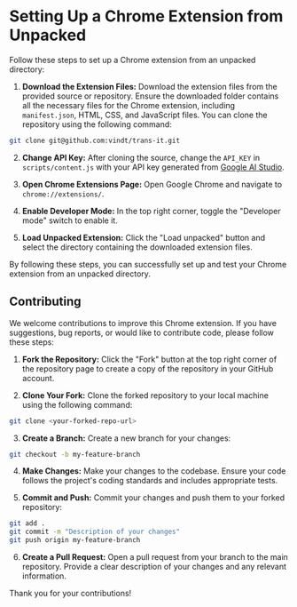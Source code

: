 # Setting Up a Chrome Extension from Unpacked

Follow these steps to set up a Chrome extension from an unpacked directory:

1. **Download the Extension Files:**
  Download the extension files from the provided source or repository. Ensure the downloaded folder contains all the necessary files for the Chrome extension, including `manifest.json`, HTML, CSS, and JavaScript files. You can clone the repository using the following command:
  ```sh
  git clone git@github.com:vindt/trans-it.git
  ```

2. **Change API Key:**
  After cloning the source, change the `API_KEY` in `scripts/content.js` with your API key generated from [Google AI Studio](https://aistudio.google.com/).

3. **Open Chrome Extensions Page:**
  Open Google Chrome and navigate to `chrome://extensions/`.

4. **Enable Developer Mode:**
  In the top right corner, toggle the "Developer mode" switch to enable it.

5. **Load Unpacked Extension:**
  Click the "Load unpacked" button and select the directory containing the downloaded extension files.

By following these steps, you can successfully set up and test your Chrome extension from an unpacked directory.

## Contributing

We welcome contributions to improve this Chrome extension. If you have suggestions, bug reports, or would like to contribute code, please follow these steps:

1. **Fork the Repository:**
  Click the "Fork" button at the top right corner of the repository page to create a copy of the repository in your GitHub account.

2. **Clone Your Fork:**
  Clone the forked repository to your local machine using the following command:
  ```sh
  git clone <your-forked-repo-url>
  ```

3. **Create a Branch:**
  Create a new branch for your changes:
  ```sh
  git checkout -b my-feature-branch
  ```

4. **Make Changes:**
  Make your changes to the codebase. Ensure your code follows the project's coding standards and includes appropriate tests.

5. **Commit and Push:**
  Commit your changes and push them to your forked repository:
  ```sh
  git add .
  git commit -m "Description of your changes"
  git push origin my-feature-branch
  ```

6. **Create a Pull Request:**
  Open a pull request from your branch to the main repository. Provide a clear description of your changes and any relevant information.

Thank you for your contributions!